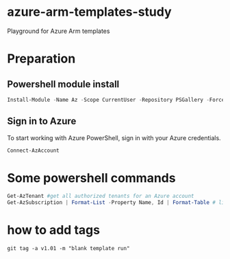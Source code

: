 # azure-arm-templates-study
Playground for Azure Arm templates

# Preparation
## Powershell module install

```powershell
Install-Module -Name Az -Scope CurrentUser -Repository PSGallery -Force
```

## Sign in to Azure
To start working with Azure PowerShell, sign in with your Azure credentials.

```powershell
Connect-AzAccount
```

# Some powershell commands
```powershell
Get-AzTenant #get all authorized tenants for an Azure account
Get-AzSubscription | Format-List -Property Name, Id | Format-Table # lists Subscriptions
```

# how to add tags
```shell
git tag -a v1.01 -m "blank template run"
```